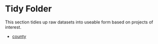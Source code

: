 # Tidy Folder

This section tidies up raw datasets into useable form based on projects of interest.

- [county](county/)

